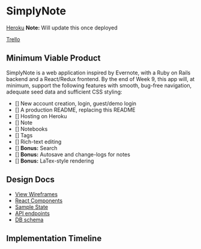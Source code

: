 # SimplyNote

[Heroku][heroku] **Note:** Will update this once deployed

[Trello][trello]

[heroku]: http://www.herokuapp.com
[trello]: https://trello.com

## Minimum Viable Product

SimplyNote is a web application inspired by Evernote, with a Ruby on Rails
backend and a React/Redux frontend. By the end of Week 9, this app will,
at minimum, support the following features with smooth, bug-free
navigation, adequate seed data and sufficient CSS styling:

- [] New account creation, login, guest/demo login
- [] A production README, replacing this README
- [] Hosting on Heroku
- [] Note
- [] Notebooks
- [] Tags
- [] Rich-text editing
- [] **Bonus:** Search
- [] **Bonus:** Autosave and change-logs for notes
- [] **Bonus:** LaTex-style rendering

## Design Docs
* [View Wireframes][wireframes]
* [React Components][components]
* [Sample State][sample-state]
* [API endpoints][api-endpoints]
* [DB schema][schema]

[wireframes]: docs/wireframes
[components]: docs/component-hierarchy.md
[sample-state]: docs/sample-state.md
[api-endpoints]: docs/api-endpoints.md
[schema]: docs/schema.md

## Implementation Timeline
